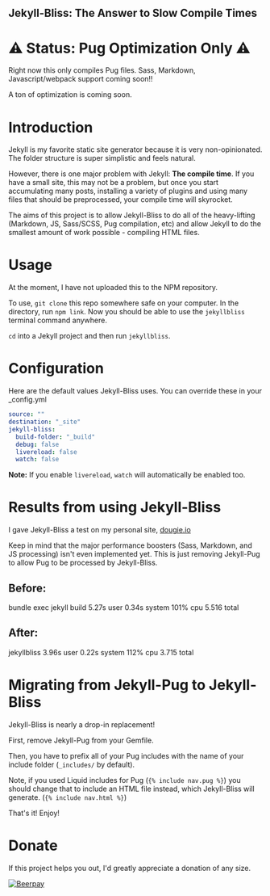 Jekyll-Bliss: The Answer to Slow Compile Times
---

# ⚠ Status: Pug Optimization Only ⚠

Right now this only compiles Pug files. Sass, Markdown, Javascript/webpack support coming soon!!

A ton of optimization is coming soon.

# Introduction

Jekyll is my favorite static site generator because it is very non-opinionated. The folder structure is super simplistic and feels natural.

However, there is one major problem with Jekyll: **The compile time**. If you have a small site, this may not be a problem, but once you start accumulating many posts, installing a variety of plugins and using many files that should be preprocessed, your compile time will skyrocket.

The aims of this project is to allow Jekyll-Bliss to do all of the heavy-lifting (Markdown, JS, Sass/SCSS, Pug compilation, etc) and allow Jekyll to do the smallest amount of work possible - compiling HTML files.

# Usage

At the moment, I have not uploaded this to the NPM repository.

To use, `git clone` this repo somewhere safe on your computer. In the directory, run `npm link`. Now you should be able to use the `jekyllbliss` terminal command anywhere.

`cd` into a Jekyll project and then run `jekyllbliss`.

# Configuration

Here are the default values Jekyll-Bliss uses. You can override these in your _config.yml

```yml
source: ""
destination: "_site"
jekyll-bliss:
  build-folder: "_build"
  debug: false
  livereload: false
  watch: false
```

**Note:** If you enable `livereload`, `watch` will automatically be enabled too.

# Results from using Jekyll-Bliss

I gave Jekyll-Bliss a test on my personal site, [dougie.io](https://dougie.io)

Keep in mind that the major performance boosters (Sass, Markdown, and JS processing) isn't even implemented yet. This is just removing Jekyll-Pug to allow Pug to be processed by Jekyll-Bliss.

## Before:
bundle exec jekyll build  5.27s user 0.34s system 101% cpu 5.516 total

## After:
jekyllbliss  3.96s user 0.22s system 112% cpu 3.715 total

# Migrating from Jekyll-Pug to Jekyll-Bliss

Jekyll-Bliss is nearly a drop-in replacement!

First, remove Jekyll-Pug from your Gemfile.

Then, you have to prefix all of your Pug includes with the name of your include folder (`_includes/` by default).

Note, if you used Liquid includes for Pug (`{% include nav.pug %}`) you should change that to include an HTML file instead, which Jekyll-Bliss will generate. (`{% include nav.html %}`)

That's it! Enjoy!

# Donate

If this project helps you out, I'd greatly appreciate a donation of any size.

[![Beerpay](https://img.shields.io/beerpay/hashdog/scrapfy-chrome-extension.svg)](https://beerpay.io/DougBeney/Jekyll-Bliss)


